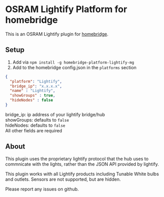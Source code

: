 # OSRAM Lightify Platform for homebridge
This is an OSRAM Lightify plugin for [homebridge](https://github.com/nfarina/homebridge).

## Setup
1. Add via `npm install -g homebridge-platform-lightify-mg`
2. Add to the homebridge config.json in the `platforms` section
```json
{
  "platform": "Lightify",
  "bridge_ip": "x.x.x.x",
  "name" : "Lightify",
  "showGroups" : true,
  "hideNodes" : false
}
```  
bridge_ip: ip address of your lightify bridge/hub  
showGroups: defaults to `false`  
hideNodes: defaults to `false`  
All other fields are required

## About
This plugin uses the proprietary lightify protocol that the hub uses to commnicate with the lights, rather than the JSON API provided by lightify.

This plugin works with all Lightify products including Tunable White bulbs and outlets.  Sensors are not supported, but are hidden.

Please report any issues on github.
